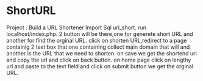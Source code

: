 # ShortURL
Project : Build a URL Shortener
Import Sql url_short.
run localhost/index.php.
2 button will be there,one for generete short URL and another for find the orginal URL.
click on shorten URL,redirect to a page containig 2 text box that one containing collect main domain that will and another is the URL that we need to shorten.
on save we get the shortend url and copy the url and click on back button.
on home page click on lengthy url and paste to the text field and click on submit button we get the orginal URL.
